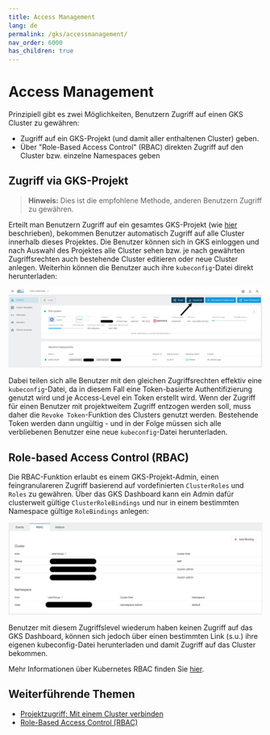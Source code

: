 ```yaml
---
title: Access Management
lang: de
permalink: /gks/accessmanagement/
nav_order: 6000
has_children: true
---
```

<!-- LTeX:  language=de-DE -->
# Access Management

Prinzipiell gibt es zwei Möglichkeiten, Benutzern Zugriff auf einen GKS Cluster zu gewähren:

* Zugriff auf ein GKS-Projekt (und damit aller enthaltenen Cluster) geben.
* Über "Role-Based Access Control" (RBAC) direkten Zugriff auf den Cluster bzw. einzelne Namespaces geben

## Zugriff via GKS-Projekt

> **Hinweis:** Dies ist die empfohlene Methode, anderen Benutzern Zugriff zu gewähren.

Erteilt man Benutzern Zugriff auf ein gesamtes GKS-Projekt (wie [hier](/gks/managingprojects/creatingaproject/) beschrieben), bekommen Benutzer automatisch Zugriff auf alle Cluster innerhalb dieses Projektes. Die Benutzer können sich in GKS einloggen und nach Auswahl des Projektes alle Cluster sehen bzw. je nach gewährten Zugriffsrechten auch bestehende Cluster editieren oder neue Cluster anlegen. Weiterhin können die Benutzer auch ihre `kubeconfig`-Datei direkt herunterladen:

![Download kubeconfig](download_kubeconfig.png)

Dabei teilen sich alle Benutzer mit den gleichen Zugriffsrechten effektiv eine `kubeconfig`-Datei, da in diesem Fall eine Token-basierte Authentifizierung genutzt wird und je Access-Level ein Token erstellt wird. Wenn der Zugriff für einen Benutzer mit projektweitem Zugriff entzogen werden soll, muss daher die `Revoke Token`-Funktion des Clusters genutzt werden. Bestehende Token werden dann ungültig - und in der Folge müssen sich alle verbliebenen Benutzer eine neue `kubeconfig`-Datei herunterladen.

## Role-based Access Control (RBAC)

Die RBAC-Funktion erlaubt es einem GKS-Projekt-Admin, einen feingranulareren Zugriff basierend auf vordefinierten `ClusterRoles` und `Roles` zu gewähren. Über das GKS Dashboard kann ein Admin dafür clusterweit gültige `ClusterRoleBindings` und nur in einem bestimmten Namespace gültige `RoleBindings` anlegen:

![RBAC option](rbac.png)

Benutzer mit diesem Zugriffslevel wiederum haben keinen Zugriff auf das GKS Dashboard, können sich jedoch über einen bestimmten Link (s.u.) ihre eigenen kubeconfig-Datei herunterladen und damit Zugriff auf das Cluster bekommen.

Mehr Informationen über Kubernetes RBAC finden Sie [hier](https://kubernetes.io/docs/reference/access-authn-authz/rbac/).

## Weiterführende Themen

* [Projektzugriff: Mit einem Cluster verbinden](/gks/accessmanagement/connectingtoacluster/)
* [Role-Based Access Control (RBAC)](/gks/accessmanagement/usingrbac/)
